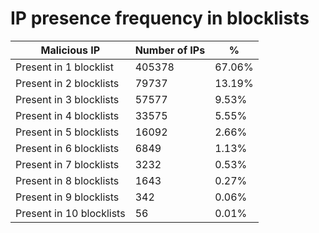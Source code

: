 # IP presence frequency in blocklists
| Malicious IP | Number of IPs | % |
|----|----|----|
| Present in 1 blocklist | 405378 | 67.06% |
| Present in 2 blocklists | 79737 | 13.19% |
| Present in 3 blocklists | 57577 | 9.53% |
| Present in 4 blocklists | 33575 | 5.55% |
| Present in 5 blocklists | 16092 | 2.66% |
| Present in 6 blocklists | 6849 | 1.13% |
| Present in 7 blocklists | 3232 | 0.53% |
| Present in 8 blocklists | 1643 | 0.27% |
| Present in 9 blocklists | 342 | 0.06% |
| Present in 10 blocklists | 56 | 0.01% |
